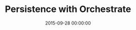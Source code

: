 ---
layout: post
title: Persistence with Orchestrate
class: persistence
date: 2015-09-28 00:00:00
---